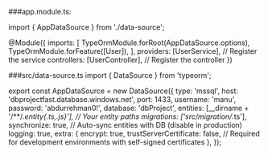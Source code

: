 ###app.module.ts:

import { AppDataSource } from './data-source';


@Module({
  imports: [
    TypeOrmModule.forRoot(AppDataSource.options),
    TypeOrmModule.forFeature([User]),
  ],
  providers: [UserService],  // Register the service
  controllers: [UserController],  // Register the controller
})

###src/data-source.ts
import { DataSource } from 'typeorm';

export const AppDataSource = new DataSource({
  type: 'mssql',
  host: 'dbprojectfast.database.windows.net',
  port: 1433,
  username: 'manu',
  password: 'abdurrehman0!',
  database: 'dbProject',
  entities: [__dirname + '/**/*.entity{.ts,.js}'], // Your entity paths
  migrations: ['src/migration/*.ts'],
  synchronize: true, // Auto-sync entities with DB (disable in production)
  logging: true,
  extra: {
    encrypt: true,
    trustServerCertificate: false, // Required for development environments with self-signed certificates
  },
});
